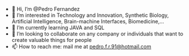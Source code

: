 - 👋 Hi, I’m @Pedro Fernandez
- 👀 I’m interested in Technology and Innovation, Synthetic Biology, Artificial Intelligence, Brain-machine Interfaces, Biomedicine,...
- 🌱 I’m currently learning JAVA and SQL
- 💞️ I’m looking to collaborate on any company or individuals that want to create valuable things for people
- 📫 How to reach me: mail me at pedro.f.r.91@hotmail.com

<!---
PedroLander/PedroLander is a ✨ special ✨ repository because its `README.md` (this file) appears on your GitHub profile.
You can click the Preview link to take a look at your changes.
--->
